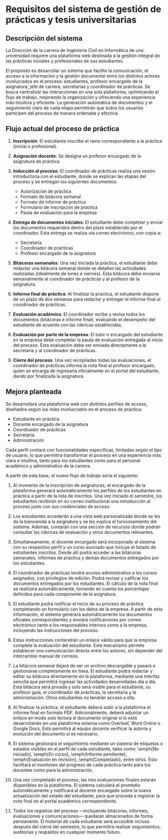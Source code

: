 # Requisitos del sistema de gestión de prácticas y tesis universitarias

## Descripción del sistema

La Dirección de la carrera de Ingeniería Civil en Informática de una universidad requiere una plataforma web destinada a la gestión integral de las prácticas iniciales y profesionales de sus estudiantes.

El propósito es desarrollar un sistema que facilite la comunicación, el acceso a la información y la gestión documental entre los distintos actores involucrados en el proceso: estudiantes, profesor encargado de la asignatura, jefe de carrera, secretarias y coordinador de prácticas. Se busca centralizar las interacciones en una sola plataforma, optimizando el flujo de trabajo, mejorando la organización y ofreciendo una experiencia más intuitiva y eficiente. La generación automática de documentos y el seguimiento claro de cada etapa permitirán que todos los usuarios participen del proceso de manera ordenada y efectiva.

## Flujo actual del proceso de práctica

1. **Inscripción**: El estudiante inscribe el ramo correspondiente a la práctica (inicial o profesional).

2. **Asignación docente**: Se designa un profesor encargado de la asignatura de práctica.

3. **Inducción al proceso**: El coordinador de prácticas realiza una sesión introductoria con el estudiante, donde se explican las etapas del proceso y se entregan los siguientes documentos:

    - Autorización de práctica
    - Formato de bitácora semanal
    - Formato de informe de práctica
    - Formulario de inscripción de práctica
    - Pauta de evaluación para la empresa

4. **Entrega de documentos iniciales**: El estudiante debe completar y enviar los documentos requeridos dentro del plazo establecido por el coordinador. Esta entrega se realiza vía correo electrónico, con copia a:

    - Secretaría
    - Coordinador de prácticas
    - Profesor encargado de la asignatura

5. **Bitácoras semanales**: Una vez iniciada la práctica, el estudiante debe redactar una bitácora semanal donde se detallen las actividades realizadas (idealmente de lunes a viernes). Esta bitácora debe enviarse semanalmente al coordinador de prácticas y al profesor de la asignatura.

6. **Informe final de práctica**: Al finalizar la práctica, el estudiante dispone de un plazo de dos semanas para redactar y entregar el informe final al coordinador de prácticas.

7. **Evaluación académica**: El coordinador recibe y revisa todos los documentos (bitácoras e informe final), evaluando el desempeño del estudiante de acuerdo con las rúbricas establecidas.

8. **Evaluación por parte de la empresa**: El tutor o encargado del estudiante en la empresa debe completar la pauta de evaluación entregada al inicio del proceso. Esta evaluación debe ser enviada directamente a la secretaría y al coordinador de prácticas.

9. **Cierre del proceso**: Una vez recopiladas todas las evaluaciones, el coordinador de prácticas informa la nota final al profesor encargado, quien se encarga de ingresarla oficialmente en el portal del estudiante, dando por finalizada la asignatura.

## Mejora planteada

Se desarrollará una plataforma web con distintos perfiles de acceso, diseñados según los roles involucrados en el proceso de práctica:

- Estudiante en práctica
- Docente encargado de la asignatura
- Coordinador de prácticas
- Secretaría
- Administración

Cada perfil contará con funcionalidades específicas, limitadas según el tipo de usuario, lo que permitirá transformar el proceso en una experiencia más clara e intuitiva, tanto para los estudiantes como para el personal académico y administrativo de la carrera.

A partir de esta base, el nuevo flujo de trabajo sería el siguiente:

1. Al momento de la inscripción de asignaturas, el encargado de la plataforma generará automáticamente los perfiles de los estudiantes en práctica a partir de la lista de inscritos. Una vez iniciado el semestre, los estudiantes recibirán en su correo institucional una introducción al proceso junto con sus credenciales de acceso.

2. Los estudiantes accederán a una vista web personalizada donde se les da la bienvenida a la asignatura y se les explica el funcionamiento del sistema. Además, contarán con una sección de recursos donde podrán consultar las rúbricas de evaluación y otros documentos relevantes.

3. Simultáneamente, el docente encargado será incorporado al sistema con su respectivo perfil y un curso asociado que incluye el listado de estudiantes inscritos. Desde allí podrá acceder a las bitácoras semanales, informes de práctica y demás documentos entregados por los estudiantes.

4. El coordinador de prácticas tendrá acceso administrativo a los cursos asignados, con privilegios de edición. Podrá revisar y calificar los documentos entregados por los estudiantes. El cálculo de la nota final se realizará automáticamente, tomando en cuenta los porcentajes definidos para cada componente de la asignatura.

5. El estudiante podrá notificar el inicio de su proceso de práctica completando un formulario con los datos de la empresa. A partir de esta información, el sistema generará automáticamente los documentos oficiales correspondientes y enviará notificaciones por correo electrónico tanto a los responsables internos como a la empresa, incluyendo las instrucciones del proceso.

6. Estas instrucciones contendrán un enlace válido para que la empresa complete la evaluación del estudiante. Este mecanismo permite establecer una comunicación directa entre los actores, sin depender del intercambio manual de correos.

7. La bitácora semanal dejará de ser un archivo descargable y pasará a gestionarse completamente en línea. El estudiante podrá redactar y editar su bitácora directamente en la plataforma, mediante una interfaz sencilla que permitirá ingresar las actividades desarrolladas día a día. Esta bitácora será privada y solo será visible para el estudiante, su profesor guía, el coordinador de prácticas, la secretaría y la administración. Otros estudiantes no tendrán acceso a ella.

8. Al finalizar la práctica, el estudiante deberá subir a la plataforma el informe final en formato PDF. Adicionalmente, deberá adjuntar un enlace en modo solo lectura al documento original si lo está desarrollando en una plataforma externa como Overleaf, Word Online o Google Docs. Esto permitirá al equipo docente verificar la autoría y evolución del documento si es necesario.

9. El sistema gestionará el seguimiento mediante un sistema de etiquetas o estados visibles en el perfil de cada estudiante, tales como: \emph{No iniciado}, \emph{En curso}, \emph{Informe pendiente}, \emph{Evaluación en revisión}, \emph{Completado}, entre otros. Esto facilitará el monitoreo del progreso de cada práctica tanto para los docentes como para la administración.

10. Una vez completado el proceso, las tres evaluaciones finales estarán disponibles en la plataforma. El sistema calculará el promedio automáticamente y notificará al docente encargado sobre la nueva actualización del estado del estudiante, para que proceda a registrar la nota final en el portal académico correspondiente.

11. Todos los registros del proceso —incluyendo bitácoras, informes, evaluaciones y comunicaciones— quedarán almacenados de forma permanente. El historial de cada estudiante será accesible incluso después del cierre del semestre, lo que permitirá realizar seguimientos, auditorías y respaldos en cualquier momento futuro.
